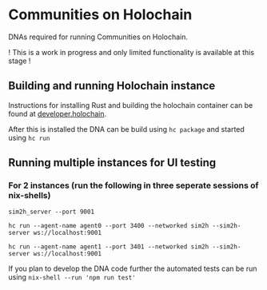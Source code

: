 # Communities on Holochain

DNAs required for running Communities on Holochain.

! This is a work in progress and only limited functionality is available at this stage !

## Building and running Holochain instance

Instructions for installing Rust and building the holochain container can be found at [developer.holochain](https://developer.holochain.org/start.html).

After this is installed the DNA can be build using
`hc package`
and started using
`hc run`

## Running multiple instances for UI testing

### For 2 instances (run the following in three seperate sessions of nix-shells)

```
sim2h_server --port 9001

hc run --agent-name agent0 --port 3400 --networked sim2h --sim2h-server ws://localhost:9001

hc run --agent-name agent1 --port 3401 --networked sim2h --sim2h-server ws://localhost:9001
```

If you plan to develop the DNA code further the automated tests can be run using
`nix-shell --run 'npm run test'`


